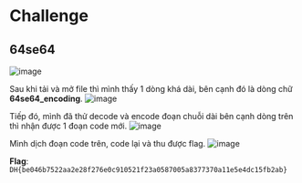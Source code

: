 # Challenge 
## 64se64
![image](https://github.com/user-attachments/assets/ddbe2ead-b389-44fb-b246-c8158d66c2b8)

Sau khi tải và mở file thì mình thấy 1 dòng khá dài, bên cạnh đó là dòng chữ **64se64_encoding**. 
![image](https://github.com/user-attachments/assets/57c274fb-1cc8-49e9-b451-25d26d389dc0)

Tiếp đó, mình đã thử decode và encode đoạn chuỗi dài bên cạnh dòng trên thì nhận được 1 đoạn code mới. 
![image](https://github.com/user-attachments/assets/90629b85-1094-4750-bc50-91f65c21dc6d)

Mình dịch đoạn code trên, code lại và thu được flag. 
![image](https://github.com/user-attachments/assets/fc0d49fd-2422-452f-84c9-f01e73f35e70)

**Flag**: ```DH{be046b7522aa2e28f276e0c910521f23a0587005a8377370a11e5e4dc15fb2ab}```
